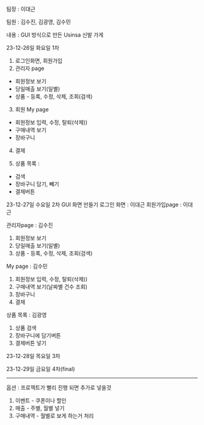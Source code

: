 팀장 : 이대근

팀원 : 김수진, 김광영, 김수민

내용 : GUI 방식으로 만든 Usinsa 신발 가게

23-12-26일 화요일 1차 
1. 로그인화면, 회원가입
2. 관리자 page
  - 회원정보 보기
  - 당일매출 보기(일별)
  - 상품 - 등록, 수정, 삭제, 조회(검색) 

3. 회원 My page
  - 회원정보 입력, 수정, 탈퇴(삭제))
  - 구매내역 보기
  - 장바구니

4. 결제

5. 상품 목록 :
  - 검색
  - 장바구니 담기, 빼기
  - 결제버튼

23-12-27일 수요일 2차
GUI 화면 만들기
로그인 화면 : 이대근
회원가입page : 이대근

관리자page : 김수진
1. 회원정보 보기 
2. 당일매출 보기(일별)
3. 상품 - 등록, 수정, 삭제, 조회(검색) 

My page : 김수민
1. 회원정보 입력, 수정, 탈퇴(삭제))
2. 구매내역 보기(날짜별 건수 조회)
3. 장바구니
4. 결제

상품 목록 : 김광영
1. 상품 검색
2. 장바구니에 담기버튼
3. 결제버튼 넣기

23-12-28일 목요일 3차


23-12-29일 금요일 4차(final)


------------------------------------------------
옵션 : 프로젝트가 빨리 진행 되면 추가로 넣을것
1. 이벤트 - 쿠폰이나 할인
2. 매출  - 주별, 월별 넣기
3. 구매내역 - 월별로 보게 하는거 처리
